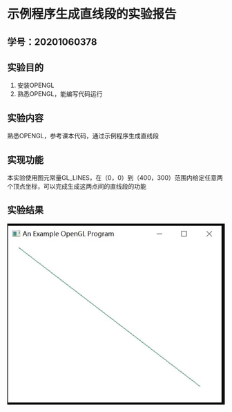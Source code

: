 # 示例程序生成直线段的实验报告

## 学号：20201060378

## 实验目的
1. 安装OPENGL
2. 熟悉OPENGL，能编写代码运行

## 实验内容
熟悉OPENGL，参考课本代码，通过示例程序生成直线段

## 实现功能
本实验使用图元常量GL_LINES，在（0，0）到（400，300）范围内给定任意两个顶点坐标，可以完成生成这两点间的直线段的功能

## 实验结果
![两点之间的直线段](https://github.com/2403717503/computer_Graphics/raw/main/1.png)